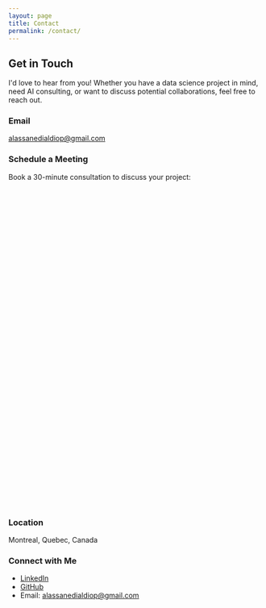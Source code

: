 ```yaml
---
layout: page
title: Contact
permalink: /contact/
---
```


## Get in Touch

I'd love to hear from you! Whether you have a data science project in mind, need AI consulting, or want to discuss potential collaborations, feel free to reach out.

### Email
[alassanedialdiop@gmail.com](mailto:alassanedialdiop@gmail.com)

### Schedule a Meeting
Book a 30-minute consultation to discuss your project:

<!-- Calendly inline widget begin -->
<div class="calendly-inline-widget" data-url="https://calendly.com/aidotai/30min" style="min-width:320px;height:630px;"></div>
<script type="text/javascript" src="https://assets.calendly.com/assets/external/widget.js" async></script>
<!-- Calendly inline widget end -->

### Location
Montreal, Quebec, Canada

### Connect with Me
- [LinkedIn](https://www.linkedin.com/in/alassanediop/)
- [GitHub](https://github.com/alassanediop)
- Email: alassanedialdiop@gmail.com